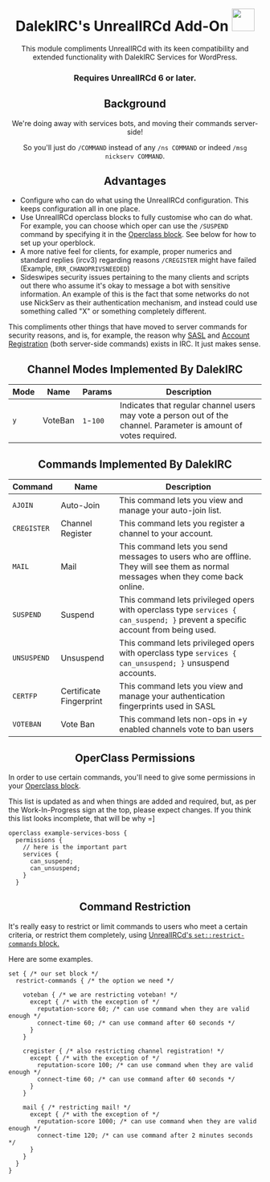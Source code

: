 # <div align="center">DalekIRC's UnrealIRCd Add-On <img src="https://cdn-icons-png.flaticon.com/512/5229/5229377.png" height="45" width="45"></div>

<div align="center">
This module compliments UnrealIRCd with its keen compatibility and extended functionality with DalekIRC Services for WordPress.
  
### <b>Requires UnrealIRCd 6 or later</b>.
</div>


## <div align="center">Background</div>
<div align="center">
We're doing away with services bots, and moving their commands server-side!

So you'll just do `/COMMAND` instead of any `/ns COMMAND` or indeed `/msg nickserv COMMAND`.
</div>

## <div align="center">Advantages</div>
- Configure who can do what using the UnrealIRCd configuration. This keeps configuration all in one place.
- Use UnrealIRCd operclass blocks to fully customise who can do what. For example, you can choose which oper can use the `/SUSPEND` command by specifying it in the [Operclass block](https://www.unrealircd.org/docs/Operclass_block). See below for how to set up your operblock.
- A more native feel for clients, for example, proper numerics and standard replies (ircv3) regarding reasons `/CREGISTER` might have failed (Example, `ERR_CHANOPRIVSNEEDED`)
- Sideswipes security issues pertaining to the many clients and scripts out there who assume it's okay to message a bot with sensitive information. An example of this is the fact that some networks do not use NickServ as their authentication mechanism, and instead could use something called "X" or something completely different.

This compliments other things that have moved to server commands for security reasons, and is, for example, the reason why [SASL](https://ircv3.net/specs/extensions/sasl-3.2) and [Account Registration](https://ircv3.net/specs/extensions/account-registration) (both server-side commands) exists in IRC. It just makes sense.

## <div align="center">Channel Modes Implemented By DalekIRC</div>

| Mode | Name | Params | Description |
|---|---|---|---|
| `y` | VoteBan | `1`-`100` | Indicates that regular channel users may vote a person out of the channel. Parameter is amount of votes required. |
## <div align="center">Commands Implemented By DalekIRC</div>

| Command | Name | Description |
|---|---|---|
| `AJOIN` | Auto-Join | This command lets you view and manage your auto-join list. |
| `CREGISTER` | Channel Register | This command lets you register a channel to your account. |
| `MAIL` | Mail | This command lets you send messages to users who are offline. They will see them as normal messages when they come back online. |
| `SUSPEND` | Suspend | This command lets privileged opers with operclass type `services { can_suspend; }` prevent a specific account from being used. |
| `UNSUSPEND` | Unsuspend | This command lets privileged opers with operclass type `services { can_unsuspend; }` unsuspend accounts. |
| `CERTFP` | Certificate Fingerprint | This command lets you view and manage your authentication fingerprints used in SASL |
| `VOTEBAN` | Vote Ban | This command lets non-ops in +y enabled channels vote to ban users |

## <div align="center">OperClass Permissions</div>
In order to use certain commands, you'll need to give some permissions in your [Operclass block](https://www.unrealircd.org/docs/Operclass_block).

This list is updated as and when things are added and required, but, as per the Work-In-Progress sign at the top, please expect changes. If you think this list looks incomplete, that will be why =]

```
operclass example-services-boss {
  permissions {
    // here is the important part
    services {
      can_suspend;
      can_unsuspend;
    }
  }
  ```
## <div align="center">Command Restriction</div>
It's really easy to restrict or limit commands to users who meet a certain criteria, or restrict them completely, using [UnrealIRCd's `set::restrict-commands` block.](https://www.unrealircd.org/docs/Set_block#set::restrict-commands)

Here are some examples.
```
set { /* our set block */
  restrict-commands { /* the option we need */
  
    voteban { /* we are restricting voteban! */
      except { /* with the exception of */
        reputation-score 60; /* can use command when they are valid enough */
        connect-time 60; /* can use command after 60 seconds */
      }
    }
    
    cregister { /* also restricting channel registration! */
      except { /* with the exception of */
        reputation-score 100; /* can use command when they are valid enough */
        connect-time 60; /* can use command after 60 seconds */
      }
    }
    
    mail { /* restricting mail! */
      except { /* with the exception of */
        reputation-score 1000; /* can use command when they are valid enough */
        connect-time 120; /* can use command after 2 minutes seconds */
      }
    }
  }
}
